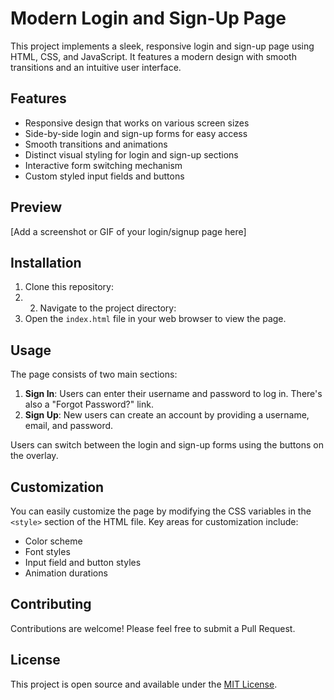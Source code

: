 # Modern Login and Sign-Up Page

This project implements a sleek, responsive login and sign-up page using HTML, CSS, and JavaScript. It features a modern design with smooth transitions and an intuitive user interface.

## Features

- Responsive design that works on various screen sizes
- Side-by-side login and sign-up forms for easy access
- Smooth transitions and animations
- Distinct visual styling for login and sign-up sections
- Interactive form switching mechanism
- Custom styled input fields and buttons

## Preview

[Add a screenshot or GIF of your login/signup page here]

## Installation

1. Clone this repository:
2. 2. Navigate to the project directory:
3. Open the `index.html` file in your web browser to view the page.

## Usage

The page consists of two main sections:

1. **Sign In**: Users can enter their username and password to log in. There's also a "Forgot Password?" link.
2. **Sign Up**: New users can create an account by providing a username, email, and password.

Users can switch between the login and sign-up forms using the buttons on the overlay.

## Customization

You can easily customize the page by modifying the CSS variables in the `<style>` section of the HTML file. Key areas for customization include:

- Color scheme
- Font styles
- Input field and button styles
- Animation durations

## Contributing

Contributions are welcome! Please feel free to submit a Pull Request.

## License

This project is open source and available under the [MIT License](LICENSE).
